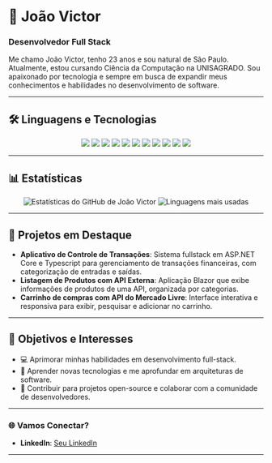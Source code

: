 # 👋 João Victor

### Desenvolvedor Full Stack

Me chamo João Victor, tenho 23 anos e sou natural de São Paulo. Atualmente, estou cursando Ciência da Computação na UNISAGRADO. Sou apaixonado por tecnologia e sempre em busca de expandir meus conhecimentos e habilidades no desenvolvimento de software.

---

## 🛠️ Linguagens e Tecnologias
<div align="center">
  <img src="https://img.shields.io/badge/HTML5-E34F26?style=for-the-badge&logo=html5&logoColor=white" />
  <img src="https://img.shields.io/badge/CSS3-1572B6?style=for-the-badge&logo=css3&logoColor=white" />
  <img src="https://img.shields.io/badge/JavaScript-F7DF1E?style=for-the-badge&logo=javascript&logoColor=black" />
  <img src="https://img.shields.io/badge/TypeScript-3178C6?style=for-the-badge&logo=typescript&logoColor=white" />
  <img src="https://img.shields.io/badge/React-61DAFB?style=for-the-badge&logo=react&logoColor=black" />
  <img src="https://img.shields.io/badge/Node.js-339933?style=for-the-badge&logo=node.js&logoColor=white" />
  <img src="https://img.shields.io/badge/C%23-239120?style=for-the-badge&logo=c-sharp&logoColor=white" />
  <img src="https://img.shields.io/badge/.NET-512BD4?style=for-the-badge&logo=.net&logoColor=white" />
  <img src="https://img.shields.io/badge/Tailwind_CSS-38B2AC?style=for-the-badge&logo=tailwind-css&logoColor=white" />
  <img src="https://img.shields.io/badge/PostgreSQL-336791?style=for-the-badge&logo=postgresql&logoColor=white" />
  <img src="https://img.shields.io/badge/Git-F05032?style=for-the-badge&logo=git&logoColor=white" />
</div>

---

## 📊 Estatísticas
<div align="center">
  <img src="https://github-readme-stats.vercel.app/api?username=seuusuario&show_icons=true&theme=dark&count_private=true" alt="Estatísticas do GitHub de João Victor" />
  <img src="https://github-readme-stats.vercel.app/api/top-langs/?username=seuusuario&layout=compact&theme=dark" alt="Linguagens mais usadas" />
</div>

---

## 📌 Projetos em Destaque
- **Aplicativo de Controle de Transações**: Sistema fullstack em ASP.NET Core e Typescript para gerenciamento de transações financeiras, com categorização de entradas e saídas.
- **Listagem de Produtos com API Externa**: Aplicação Blazor que exibe informações de produtos de uma API, organizada por categorias.
- **Carrinho de compras com API do Mercado Livre**: Interface interativa e responsiva para exibir, pesquisar e adicionar no carrinho.

---

## 🎯 Objetivos e Interesses
- 💻 Aprimorar minhas habilidades em desenvolvimento full-stack.
- 🌱 Aprender novas tecnologias e me aprofundar em arquiteturas de software.
- 🚀 Contribuir para projetos open-source e colaborar com a comunidade de desenvolvedores.

---

### 🌐 Vamos Conectar?

- **LinkedIn**: [Seu LinkedIn](https://www.linkedin.com/in/joaocarvalho-programador/)

---

